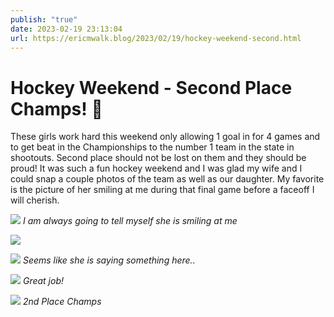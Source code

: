 ```yaml
---
publish: "true"
date: 2023-02-19 23:13:04
url: https://ericmwalk.blog/2023/02/19/hockey-weekend-second.html
---
```


# Hockey Weekend - Second Place Champs! 🏒
These girls work hard this weekend only allowing 1 goal in for 4 games and to get beat in the Championships to the number 1 team in the state in shootouts. Second place should not be lost on them and they should be proud! It was such a fun hockey weekend and I was glad my wife and I could snap a couple photos of the team as well as our daughter. My favorite is the picture of her smiling at me during that final game before a faceoff I will cherish.

![](https://ericmwalk.blog/uploads/2023/3e4180156b.jpg)
*I am always going to tell myself she is smiling at me*

![](https://ericmwalk.blog/uploads/2023/c1953091f1.jpg)

![](https://ericmwalk.blog/uploads/2023/e3a238d7d7.jpg)
*Seems like she is saying something here..*

![](https://ericmwalk.blog/uploads/2023/2a2f29f5ef.jpg)
*Great job!*

![](https://ericmwalk.blog/uploads/2023/f56d3477f8.jpg)
*2nd Place Champs*
